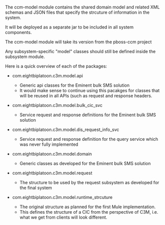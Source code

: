 The ccm-model module contains the shared domain model and related XML schemas and JSON files that specify the strcuture of information in the system.

It will be deployed as a separate jar to be included in all system components.

The ccm-model module will take its version from the pboss-ccm project

Any subsystem-specific "model" classes should still be defined inside the subsystem module.

Here is  a quick overview of each of the packages:

- com.eightbiplatoon.c3m.model.api
	- Generic api classes for the Eminent bulk SMS solution
	- It would make sense to continue using this pacakges for classes that will be reused in all APIs (such as request and response headers.

- com.eightbiplatoon.c3m.model.bulk_cic_svc
	- Service request and response definitions for the Eminent bulk SMS solution

- com.eightbiplatoon.c3m.model.dis_request_info_svc
	- Service request and response definition for the query service which was never fully implemented

- com.eightbiplatoon.c3m.model.domain
	- Generic classes as developed for the Eminent bulk SMS solution

- com.eightbiplatoon.c3m.model.request
	- The structure to be used by the request subsystem as developed for the final system

- com.eightbiplatoon.c3m.model.runtime_strcuture
	- The original structure as planned for the first Mule implementation.
	- This defines the structure of a CIC from the perspective of C3M, i.e. what we get from clients will look different.